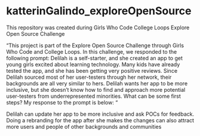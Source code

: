 # katterinGalindo_exploreOpenSource
This repository was created during Girls Who Code College Loops Explore Open Source Challenge 


“This project is part of the Explore Open Source Challenge through Girls Who Code and College Loops. In this challenge, we responded to the following prompt: 
Delilah is a self-starter, and she created an app to get young girls excited about learning technology. Many kids have already tested the app, and she has been getting very positive reviews. 
Since Delilah sourced most of her user-testers through her network, their backgrounds are all very similar to hers. Delilah wants her app to be more inclusive, but she doesn’t know how to find and approach more potential user-testers from underrepresented minorities. What can be some first steps?
My response to the prompt is below: “

Delilah can update her app to be more inclusive and ask POCs for feedback.
Doing a rebranding for the app after she makes the changes can also attract more users and people of other backgrounds and communities 
